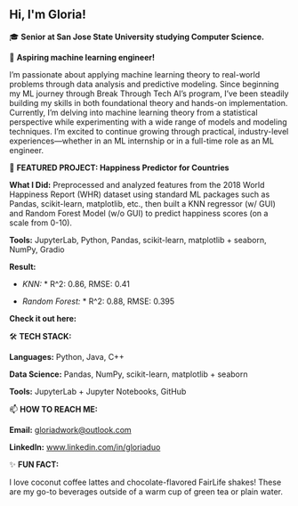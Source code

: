 ## **Hi, I'm Gloria!**

🎓 **Senior at San Jose State University studying Computer Science.**

🔭 **Aspiring machine learning engineer!**

I’m passionate about applying machine learning theory to real-world 
problems through data analysis and predictive modeling. Since beginning
my ML journey through Break Through Tech AI’s program, I’ve been steadily 
building my skills in both foundational theory and hands-on implementation. 
Currently, I’m delving into machine learning theory from a statistical 
perspective while experimenting with a wide range of models and modeling
techniques. I’m excited to continue growing through practical, 
industry-level experiences—whether in an ML internship or in a full-time role
as an ML engineer.

🎯 **FEATURED PROJECT: Happiness Predictor for Countries**

**What I Did:** Preprocessed and analyzed features from the 2018 World Happiness Report
(WHR) dataset using standard ML packages such as Pandas, scikit-learn, matplotlib, 
etc., then built a KNN regressor (w/ GUI) and Random Forest Model (w/o GUI) to predict 
happiness scores (on a scale from 0-10). 

**Tools:** JupyterLab, Python, Pandas, scikit-learn, matplotlib + seaborn, NumPy, Gradio

**Result:** 

* *KNN:* * R^2: 0.86, RMSE: 0.41
  
* *Random Forest:* * R^2: 0.88, RMSE: 0.395

**Check it out here:** 

🛠 **TECH STACK:**

**Languages:** Python, Java, C++

**Data Science:** Pandas, NumPy, scikit-learn, matplotlib + seaborn

**Tools:** JupyterLab + Jupyter Notebooks, GitHub

📫 **HOW TO REACH ME:**

**Email:** gloriadwork@outlook.com

**LinkedIn:** www.linkedin.com/in/gloriaduo

✨ **FUN FACT:**

I love coconut coffee lattes and chocolate-flavored FairLife shakes! 
These are my go-to beverages outside of a warm cup of green tea or
plain water.

<!--
**Monoaware/Monoaware** is a ✨ _special_ ✨ repository because its `README.md` (this file) appears on your GitHub profile.

Here are some ideas to get you started:

- 🔭 I’m currently working on ...
- 🌱 I’m currently learning ...
- 👯 I’m looking to collaborate on ...
- 🤔 I’m looking for help with ...
- 💬 Ask me about ...
- 📫 How to reach me: ...
- 😄 Pronouns: ...
- ⚡ Fun fact: ...
-->
